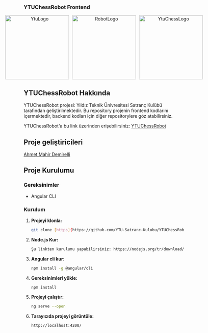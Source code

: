 ### YTUChessRobot Frontend

<div style="display: flex; justify-content: center; align-items: center; gap: 10px; text-align: center;">
  <img src="https://github.com/user-attachments/assets/4c269bf7-953a-44d1-aeb0-6b1ed6d970b9" alt="YtuLogo" width="200">
  <img src="https://github.com/user-attachments/assets/234311e0-e875-4cb1-9182-533afe9cdd58" alt="RobotLogo" width="200">
  <img src="https://github.com/user-attachments/assets/c2a3e334-db16-44e5-8142-1aea45d6aaff" alt="YtuChessLogo" width="200">
</div>

## YTUChessRobot Hakkında
YTUChessRobot projesi: Yıldız Teknik Ünivresitesi Satranç Kulübü tarafından geliştirilmektedir. 
Bu repository projenin frontend kodlarını içermektedir, backend kodları için diğer repositorylere göz atabilirsiniz.

YTUChessRobot'a bu link üzerinden erişebilirsiniz:
[YTUChessRobot](https://google.com)

## Proje geliştiricileri

[Ahmet Mahir Demirelli](https://www.linkedin.com/in/ahmet-mahir-demirelli/)

## Proje Kurulumu

### Gereksinimler
- Angular CLI

### Kurulum

1. **Projeyi klonla:**
   ```sh
   git clone [https](https://github.com/YTU-Satranc-Kulubu/YTUChessRobotClient.git)
   ```

2. **Node.js Kur:**
   ```sh
   Şu linkten kurulumu yapabilirsiniz: https://nodejs.org/tr/download/current 
   ```

3. **Angular cli kur:**
   ```sh
   npm install -g @angular/cli
   ```

4. **Gereksinimleri yükle:**
   ```sh
   npm install
   ```

5. **Projeyi çalıştır:**
   ```sh
   ng serve --open
   ```

6. **Tarayıcıda projeyi görüntüle:**
   ```sh
   http://localhost:4200/
   ```
